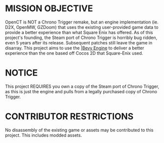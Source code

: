 # MISSION OBJECTIVE
OpenCT is NOT a Chrono Trigger remake, but an engine implementation (ie. D2X, OpenMW, GZDoom) that uses the existing user-provided game data to provide a better experience than what Square Enix has offered. As of this project's founding, the Steam port of Chrono Trigger is horribly bug ridden, even 5 years after its release. Subsequent patches still leave the game in disarray. This project aims to use the [|Bevy Engine](https://bevyengine.org/) to deliver a better experience than the one based off Cocos 2D that Square-Enix used.

# NOTICE
This project REQUIRES you own a copy of the Steam port of Chrono Trigger, as this is just the engine and pulls from a legally purchased copy of Chrono Trigger.

# CONTRIBUTOR RESTRICTIONS
No disassembly of the existing game or assets may be contributed to this project. This includes modded assets.
